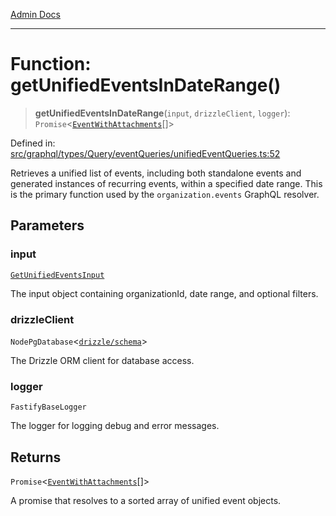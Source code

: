 [Admin Docs](/)

***

# Function: getUnifiedEventsInDateRange()

> **getUnifiedEventsInDateRange**(`input`, `drizzleClient`, `logger`): `Promise`\<[`EventWithAttachments`](../type-aliases/EventWithAttachments.md)[]\>

Defined in: [src/graphql/types/Query/eventQueries/unifiedEventQueries.ts:52](https://github.com/Sourya07/talawa-api/blob/2dc82649c98e5346c00cdf926fe1d0bc13ec1544/src/graphql/types/Query/eventQueries/unifiedEventQueries.ts#L52)

Retrieves a unified list of events, including both standalone events and generated
instances of recurring events, within a specified date range. This is the primary function
used by the `organization.events` GraphQL resolver.

## Parameters

### input

[`GetUnifiedEventsInput`](../interfaces/GetUnifiedEventsInput.md)

The input object containing organizationId, date range, and optional filters.

### drizzleClient

`NodePgDatabase`\<[`drizzle/schema`](../../../../../../drizzle/schema/README.md)\>

The Drizzle ORM client for database access.

### logger

`FastifyBaseLogger`

The logger for logging debug and error messages.

## Returns

`Promise`\<[`EventWithAttachments`](../type-aliases/EventWithAttachments.md)[]\>

A promise that resolves to a sorted array of unified event objects.
